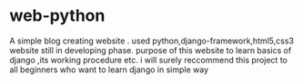 # web-python
A simple blog creating website .
used python,django-framework,html5,css3
website still in developing phase.
purpose of this website to learn basics of django ,its working procedure etc.
i will surely reccommend this project to all beginners who want to learn django in simple way 
